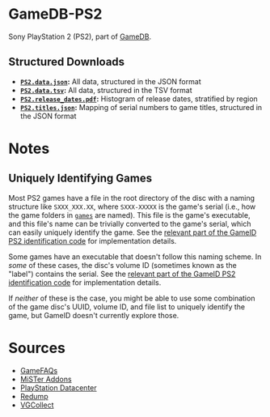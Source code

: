 # GameDB-PS2
Sony PlayStation 2 (PS2), part of [GameDB](https://github.com/niemasd/GameDB).

## Structured Downloads
* **[`PS2.data.json`](https://github.com/niemasd/GameDB-PS2/releases/latest/download/PS2.data.json):** All data, structured in the JSON format
* **[`PS2.data.tsv`](https://github.com/niemasd/GameDB-PS2/releases/latest/download/PS2.data.tsv):** All data, structured in the TSV format
* **[`PS2.release_dates.pdf`](https://github.com/niemasd/GameDB-PS2/releases/latest/download/PS2.release_dates.pdf):** Histogram of release dates, stratified by region
* **[`PS2.titles.json`](https://github.com/niemasd/GameDB-PS2/releases/latest/download/PS2.titles.json):** Mapping of serial numbers to game titles, structured in the JSON format

# Notes

## Uniquely Identifying Games

Most PS2 games have a file in the root directory of the disc with a naming structure like `SXXX_XXX.XX`, where `SXXX-XXXXX` is the game's serial (i.e., how the game folders in [`games`](games) are named). This file is the game's executable, and this file's name can be trivially converted to the game's serial, which can easily uniquely identify the game. See the [relevant part of the GameID PS2 identification code](https://github.com/niemasd/GameID/blob/d038079574c2679de8f437101bcea056b9114646/GameID.py#L262-L273) for implementation details.

Some games have an executable that doesn't follow this naming scheme. In *some* of these cases, the disc's volume ID (sometimes known as the "label") contains the serial. See the [relevant part of the GameID PS2 identification code](https://github.com/niemasd/GameID/blob/d038079574c2679de8f437101bcea056b9114646/GameID.py#L275-L283) for implementation details.

If *neither* of these is the case, you might be able to use some combination of the game disc's UUID, volume ID, and file list to uniquely identify the game, but GameID doesn't currently explore those.

# Sources
* [GameFAQs](https://gamefaqs.gamespot.com/)
* [MiSTer Addons](https://misteraddons.com/)
* [PlayStation Datacenter](https://psxdatacenter.com/)
* [Redump](http://redump.org/)
* [VGCollect](https://www.vgcollect.com/)
